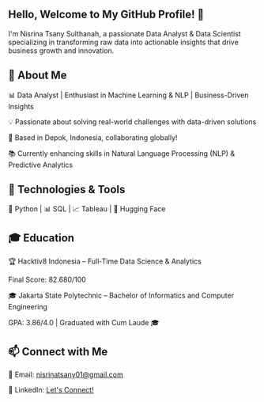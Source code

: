## Hello, Welcome to My GitHub Profile! 👋
I'm Nisrina Tsany Sulthanah, a passionate Data Analyst & Data Scientist specializing in transforming raw data into actionable insights that drive business growth and innovation.


## 🚀 About Me
📊 Data Analyst | Enthusiast in Machine Learning & NLP | Business-Driven Insights

💡 Passionate about solving real-world challenges with data-driven solutions

📍 Based in Depok, Indonesia, collaborating globally!

📚 Currently enhancing skills in Natural Language Processing (NLP) & Predictive Analytics

## 🔧 Technologies & Tools
🐍 Python | 📊 SQL | 📈 Tableau | 🤖 Hugging Face


## 🎓 Education
🏆 Hacktiv8 Indonesia – Full-Time Data Science & Analytics

Final Score: 82.680/100

🎓 Jakarta State Polytechnic – Bachelor of Informatics and Computer Engineering

GPA: 3.86/4.0 | Graduated with Cum Laude 🎓

## 📫 Connect with Me
📝 Email: nisrinatsany01@gmail.com

💼 LinkedIn: [Let's Connect!](https://www.linkedin.com/in/nisrinatsanys)

